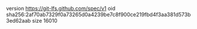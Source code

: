 version https://git-lfs.github.com/spec/v1
oid sha256:2af70ab7329f0a73265d0a4239be7c8f900ce219fbd4f3aa381d573b3ed62aab
size 16010
